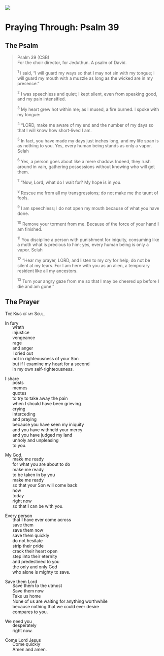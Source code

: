 <img class="intro-right" src="/images/art-paris-psalter.jpg">

<style>
  li {list-style-type: none;}
  p + ul {
    margin-top: -18px;
}
</style>

# Praying Through: Psalm 39

## The Psalm

>Psalm 39 (CSB)  
><sup></sup> For the choir director, for Jeduthun. A psalm of David. 
>
><sup>1</sup> I said, “I will guard my ways so that I may not sin with my tongue; I will guard my mouth with a muzzle as long as the wicked are in my presence.” 
>
><sup>2</sup> I was speechless and quiet; I kept silent, even from speaking good, and my pain intensified. 
>
><sup>3</sup> My heart grew hot within me; as I mused, a fire burned. I spoke with my tongue: 
>
><sup>4</sup> “LORD, make me aware of my end and the number of my days so that I will know how short-lived I am. 
>
><sup>5</sup> In fact, you have made my days just inches long, and my life span is as nothing to you. Yes, every human being stands as only a vapor. Selah 
>
><sup>6</sup> Yes, a person goes about like a mere shadow. Indeed, they rush around in vain, gathering possessions without knowing who will get them. 
>
><sup>7</sup> “Now, Lord, what do I wait for? My hope is in you. 
>
><sup>8</sup> Rescue me from all my transgressions; do not make me the taunt of fools. 
>
><sup>9</sup> I am speechless; I do not open my mouth because of what you have done. 
>
><sup>10</sup> Remove your torment from me. Because of the force of your hand I am finished. 
>
><sup>11</sup> You discipline a person with punishment for iniquity, consuming like a moth what is precious to him; yes, every human being is only a vapor. Selah 
>
><sup>12</sup> “Hear my prayer, LORD, and listen to my cry for help; do not be silent at my tears. For I am here with you as an alien, a temporary resident like all my ancestors. 
>
><sup>13</sup> Turn your angry gaze from me so that I may be cheered up before I die and am gone.”

## The Prayer

<div style="font-variant: small-caps;">
The King of my Soul,
</div>

In fury  
* wrath  
* injustice  
* vengeance  
* rage  
* and anger  
* I cried out  
* not in righteousness of your Son  
* but if I examine my heart for a second  
* in my own self-righteousness.

I share  
* posts  
* memes  
* quotes  
* to try to take away the pain  
* when I should have been grieving  
* crying  
* interceding  
* and praying  
* because you have seen my iniquity  
* and you have withheld your mercy  
* and you have judged my land  
* unholy and unpleasing  
* to you.

My God,
* make me ready  
* for what you are about to do  
* make me ready  
* to be taken in by you  
* make me ready  
* so that your Son will come back  
* now  
* today  
* right now  
* so that I can be with you.

Every person  
* that I have ever come across  
* save them  
* save them now  
* save them quickly  
* do not hesitate  
* strip their pride  
* crack their heart open  
* step into their eternity  
* and predestined to you  
* the only and only God  
* who alone is mighty to save.

Save them Lord  
* Save them to the utmost  
* Save them now  
* Take us home  
* None of us are waiting for anything worthwhile  
* because nothing that we could ever desire  
* compares to you.

We need you  
* desperately  
* right now.

Come Lord Jesus  
* Come quickly  
* Amen and amen.
